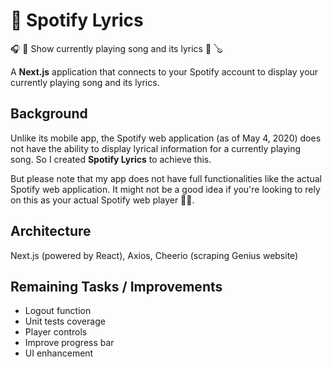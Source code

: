 # 🎤  Spotify Lyrics

🎧 🎹 Show currently playing song and its lyrics 🎸 🪕

A **Next.js** application that connects to your Spotify account to display your currently playing song and its lyrics.

## Background

Unlike its mobile app, the Spotify web application (as of May 4, 2020) does not have the ability to display lyrical information for a currently playing song. So I created **Spotify Lyrics** to achieve this.

But please note that my app does not have full functionalities like the actual Spotify web application. It might not be a good idea if you're looking to rely on this as your actual Spotify web player 🤹‍♂️.

## Architecture

Next.js (powered by React), Axios, Cheerio (scraping Genius website)

## Remaining Tasks / Improvements

- Logout function
- Unit tests coverage
- Player controls
- Improve progress bar
- UI enhancement